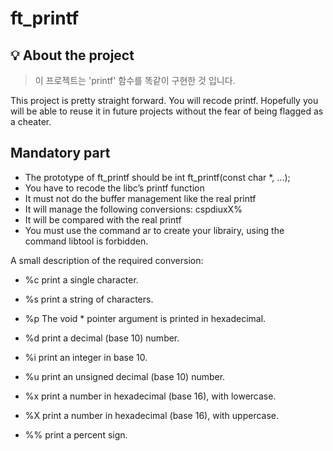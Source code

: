 # ft_printf

## 💡 About the project 
> 이 프로젝트는 'printf' 함수를 똑같이 구현한 것 입니다.

This project is pretty straight forward. You will recode printf. Hopefully you will be able to reuse it in future projects without the fear of being flagged as a cheater.

## Mandatory part

- The prototype of ft_printf should be int ft_printf(const char *, ...);
- You have to recode the libc’s printf function
- It must not do the buffer management like the real printf
- It will manage the following conversions: cspdiuxX%
- It will be compared with the real printf
- You must use the command ar to create your librairy, using the command libtool is forbidden.


A small description of the required conversion:

- %c print a single character.

- %s print a string of characters.

- %p The void * pointer argument is printed in hexadecimal.

- %d print a decimal (base 10) number.

- %i print an integer in base 10.

- %u print an unsigned decimal (base 10) number.

- %x print a number in hexadecimal (base 16), with lowercase.

- %X print a number in hexadecimal (base 16), with uppercase.

- %% print a percent sign.
